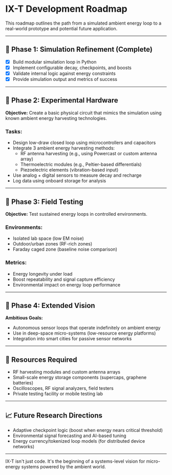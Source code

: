 # IX-T Development Roadmap

This roadmap outlines the path from a simulated ambient energy loop to a real-world prototype and potential future application.

---

## 🧪 Phase 1: Simulation Refinement (Complete)

- [x] Build modular simulation loop in Python
- [x] Implement configurable decay, checkpoints, and boosts
- [x] Validate internal logic against energy constraints
- [x] Provide simulation output and metrics of success

---

## 🔬 Phase 2: Experimental Hardware

**Objective:** Create a basic physical circuit that mimics the simulation using known ambient energy harvesting technologies.

### Tasks:
- Design low-draw closed loop using microcontrollers and capacitors
- Integrate 3 ambient energy harvesting methods:
  - RF antenna harvesting (e.g., using Powercast or custom antenna array)
  - Thermoelectric modules (e.g., Peltier-based differentials)
  - Piezoelectric elements (vibration-based input)
- Use analog + digital sensors to measure decay and recharge
- Log data using onboard storage for analysis

---

## 🔌 Phase 3: Field Testing

**Objective:** Test sustained energy loops in controlled environments.

### Environments:
- Isolated lab space (low EM noise)
- Outdoor/urban zones (RF-rich zones)
- Faraday caged zone (baseline noise comparison)

### Metrics:
- Energy longevity under load
- Boost repeatability and signal capture efficiency
- Environmental impact on energy loop performance

---

## 🚀 Phase 4: Extended Vision

**Ambitious Goals:**
- Autonomous sensor loops that operate indefinitely on ambient energy
- Use in deep-space micro-systems (low-resource energy platforms)
- Integration into smart cities for passive sensor networks

---

## 💼 Resources Required

- RF harvesting modules and custom antenna arrays
- Small-scale energy storage components (supercaps, graphene batteries)
- Oscilloscopes, RF signal analyzers, field testers
- Private testing facility or mobile testing lab

---

## 📈 Future Research Directions

- Adaptive checkpoint logic (boost when energy nears critical threshold)
- Environmental signal forecasting and AI-based tuning
- Energy currency/tokenized loop models (for distributed device networks)

---

IX-T isn't just code. It's the beginning of a systems-level vision for micro-energy systems powered by the ambient world.

